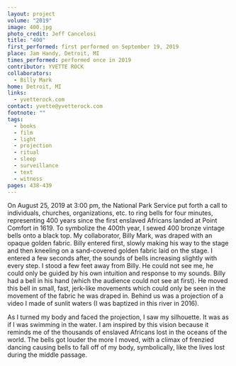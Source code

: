 ```yaml
---
layout: project
volume: "2019"
image: 400.jpg
photo_credit: Jeff Cancelosi
title: "400"
first_performed: first performed on September 19, 2019
place: Jam Handy, Detroit, MI
times_performed: performed once in 2019
contributor: YVETTE ROCK
collaborators:
  - Billy Mark
home: Detroit, MI
links:
  - yvetterock.com
contact: yvette@yvetterock.com
footnote: ""
tags:
  - books
  - film
  - light
  - projection
  - ritual
  - sleep
  - surveillance
  - text
  - witness
pages: 438-439
---
```


On August 25, 2019 at 3:00 pm, the National Park Service put forth a call to individuals, churches, organizations, etc. to ring bells for four minutes, representing 400 years since the first enslaved Africans landed at Point Comfort in 1619. To symbolize the 400th year, I sewed 400 bronze vintage bells onto a black top. My collaborator, Billy Mark, was draped with an opaque golden fabric. Billy entered first, slowly making his way to the stage and then kneeling on a sand-covered golden fabric laid on the stage. I entered a few seconds after, the sounds of bells increasing slightly with every step. I stood a few feet away from Billy. He could not see me, he could only be guided by his own intuition and response to my sounds. Billy had a bell in his hand (which the audience could not see at first). He moved this bell in small, fast, jerk-like movements which could only be seen in the movement of the fabric he was draped in. Behind us was a projection of a video I made of sunlit waters (I was baptized in this river in 2016).

As I turned my body and faced the projection, I saw my silhouette. It was as if I was swimming in the water. I am inspired by this vision because it reminds me of the thousands of enslaved Africans lost in the oceans of the world. The bells got louder the more I moved, with a climax of frenzied dancing causing bells to fall off of my body, symbolically, like the lives lost during the middle passage.
